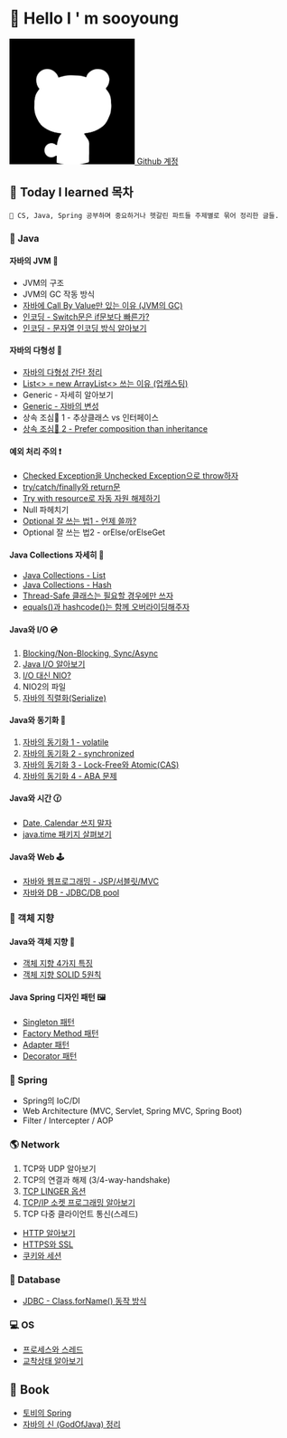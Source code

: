 # 🙂 Hello I ' m sooyoung

[<img src=".gitbook/assets/77563814.png" alt="" data-size="line"> Github 계정](https://github.com/sooyoungh)



## 📝 Today I learned 목차&#x20;

```
🌟 CS, Java, Spring 공부하며 중요하거나 헷갈린 파트들 주제별로 묶어 정리한 글들.
```

### 🎪 Java

#### **자바의 JVM** 🚕

* JVM의 구조
* JVM의 GC 작동 방식
* [자바에 Call By Value만 있는 이유 (JVM의 GC)](java/jvm/call\_by\_value.md)
* [인코딩 - Switch문은 if문보다 빠른가?](java/jvm/switch\_encoding.md)
* [인코딩 - 문자열 인코딩 방식 알아보기](java/jvm/encoding.md)

#### **자바의 다형성** 🍇

* [자바의 다형성 간단 정리](java/undefined/undefined-1.md)
* [List<> = new ArrayList<> 쓰는 이유 (업캐스팅)](java/undefined/upcasting.md)
* Generic - 자세히 알아보기
* [Generic - 자바의 변성](java/undefined/undefined.md)
* 상속 조심🙅‍ 1 - 추상클래스 vs 인터페이스
* [상속 조심🙅‍ 2 - Prefer composition than inheritance](java/undefined/prefer\_composition\_than\_inheritance.md)

#### **예외 처리 주의** ❗

* [Checked Exception을 Unchecked Exception으로 throw하자](java/undefined-1/wrapping\_checked\_exception\_into\_unchecked\_exception.md)
* [try/catch/finally와 return문](java/undefined-1/try-catch-finally-\_return.md)
* [Try with resource로 자동 자원 해제하기](java/undefined-1/try\_with\_resource.md)
* Null 파헤치기
* [Optional 잘 쓰는 법1 - 언제 쓸까?](java/undefined-1/optional.md)
* Optional 잘 쓰는 법2 - orElse/orElseGet

#### **Java Collections 자세히** 🔎

* [Java Collections - List](java/java-collections/collections\_list.md)
* [Java Collections - Hash](java/java-collections/collections\_hash.md)
* [Thread-Safe 클래스는 필요할 경우에만 쓰자](java/java-collections/collections\_warning.md)
* [equals()과 hashcode()는 함께 오버라이딩해주자](java/java-collections/equals.md)

#### **Java와 I/O** 💿

1. [Blocking/Non-Blocking, Sync/Async](java/io/blocking\_synchronous.md)
2. [Java I/O 알아보기](java/io/java\_io.md)
3. [I/O 대신 NIO?](java/io/nio.md)
4. NIO2의 파일
5. [자바의 직렬화(Serialize)](java/io/undefined.md)

#### **Java와 동기화** 💭

1. [자바의 동기화 1 - volatile](java/java-1/volatile.md)
2. [자바의 동기화 2 - synchronized](java/java-1/synchronized.md)
3. [자바의 동기화 3 - Lock-Free와 Atomic(CAS)](java/java-1/atomic.md)
4. [자바의 동기화 4 - ABA 문제](java/java-1/aba.md)

#### **Java와 시간** 🕜

* [Date, Calendar 쓰지 말자](java/java/date\_calendar\_.md)
* [java.time 패키지 살펴보기](java/java/java.time.md)

#### **Java와 Web** 🕹

* [자바와 웹프로그래밍 - JSP/서블릿/MVC](java/java-web/web.md)
* [자바와 DB - JDBC/DB pool](java/java-web/db.md)

### 🔮 객체 지향

#### **Java와 객체 지향** 🎲

* [객체 지향 4가지 특징](oop/oop.md)
* [객체 지향 SOLID 5원칙](oop/solid.md)

#### **Java Spring 디자인 패턴** 🖼

* [Singleton 패턴](oop/singleton.md)
* [Factory Method 패턴](today-i-learned/oop/factory-method.md)
* [Adapter 패턴](oop/adpater.md)
* [Decorator 패턴](oop/decorator.md)

### 🌺 Spring

* Spring의 IoC/DI
* Web Architecture (MVC, Servlet, Spring MVC, Spring Boot)
* Filter / Intercepter / AOP

### 🌎 Network

1. TCP와 UDP 알아보기
2. TCP의 연결과 해제 (3/4-way-handshake)
3. [TCP LINGER 옵션](network/linger.md)
4. [TCP/IP 소켓 프로그래밍 알아보기](network/socket\_programming.md)
5. TCP 다중 클라이언트 통신(스레드)

* [HTTP 알아보기](network/http.md)
* [HTTPS와 SSL](network/ssl.md)
* [쿠키와 세션](network/cookie\_session.md)

### 💌 Database

* [JDBC - Class.forName() 동작 방식](database/classforname.md)

### 💻 OS

* [프로세스와 스레드](os/proc\_thread.md)
* [교착상태 알아보기](broken-reference)

## 📕 Book

* [토비의 Spring](book/spring.md)
* [자바의 신 (GodOfJava) 정리](godofjava-12/)
